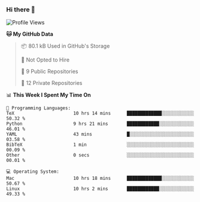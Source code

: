 ### Hi there 👋

<!--
**huayuan4396/huayuan4396** is a ✨ _special_ ✨ repository because its `README.md` (this file) appears on your GitHub profile.

Here are some ideas to get you started:

- 🔭 I’m currently working on ...
- 🌱 I’m currently learning ...
- 👯 I’m looking to collaborate on ...
- 🤔 I’m looking for help with ...
- 💬 Ask me about ...
- 📫 How to reach me: ...
- 😄 Pronouns: ...
- ⚡ Fun fact: ...
-->

<!--START_SECTION:waka-->
![Profile Views](http://img.shields.io/badge/Profile%20Views-2-blue)

**🐱 My GitHub Data** 

> 📦 80.1 kB Used in GitHub's Storage 
 > 
> 🚫 Not Opted to Hire
 > 
> 📜 9 Public Repositories 
 > 
> 🔑 12 Private Repositories 
 > 
📊 **This Week I Spent My Time On** 

```text
💬 Programming Languages: 
TeX                      10 hrs 14 mins      █████████████░░░░░░░░░░░░   50.32 % 
Python                   9 hrs 21 mins       ████████████░░░░░░░░░░░░░   46.01 % 
YAML                     43 mins             █░░░░░░░░░░░░░░░░░░░░░░░░   03.58 % 
BibTeX                   1 min               ░░░░░░░░░░░░░░░░░░░░░░░░░   00.09 % 
Other                    0 secs              ░░░░░░░░░░░░░░░░░░░░░░░░░   00.01 % 

💻 Operating System: 
Mac                      10 hrs 18 mins      █████████████░░░░░░░░░░░░   50.67 % 
Linux                    10 hrs 2 mins       ████████████░░░░░░░░░░░░░   49.33 % 
```


<!--END_SECTION:waka-->
